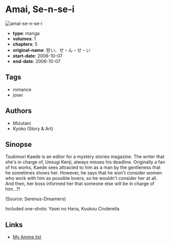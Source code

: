 # Amai, Se-n-se-i

![amai-se-n-se-i](https://cdn.myanimelist.net/images/manga/2/178414.jpg)

-   **type**: manga
-   **volumes**: 1
-   **chapters**: 5
-   **original-name**: 甘い、せ・ん・せ・い
-   **start-date**: 2006-10-07
-   **end-date**: 2006-10-07

## Tags

-   romance
-   josei

## Authors

-   Mizutani
-   Kyoko (Story & Art)

## Sinopse

Tsukimori Kaede is an editor for a mystery stories magazine. The writer that she's in charge of, Uesugi Kenji, always misses his deadline. Originally a fan of his works, Kaede sees attracted to him as a man by the gentleness that he sometimes shows her. However, he says that he won't consider women who work with him as possible lovers, so he wouldn't consider her at all. And then, her boss informed her that someone else will be in charge of him...?!

(Source: Serenus-Dreamers)

Included one-shots: Yasei no Hana, Kuukou Cinderella

## Links

-   [My Anime list](https://myanimelist.net/manga/94579/Amai_Se-n-se-i)
